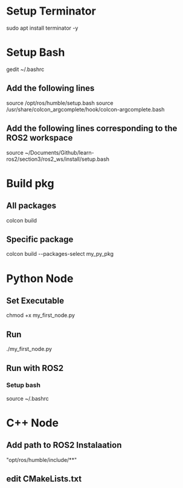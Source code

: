 # Setup Terminator
sudo apt install terminator -y

# Setup Bash
gedit ~/.bashrc
## Add the following lines
source /opt/ros/humble/setup.bash
source /usr/share/colcon_argcomplete/hook/colcon-argcomplete.bash

## Add the following lines corresponding to the ROS2 workspace
source ~/Documents/Github/learn-ros2/section3/ros2_ws/install/setup.bash


# Build pkg
## All packages
colcon build
## Specific package
colcon build --packages-select my_py_pkg

# Python Node
## Set Executable
chmod +x my_first_node.py

## Run
./my_first_node.py

## Run with ROS2
### Setup bash
source ~/.bashrc

# C++ Node
## Add path to ROS2 Instalaation
"opt/ros/humble/include/**"

## edit CMakeLists.txt